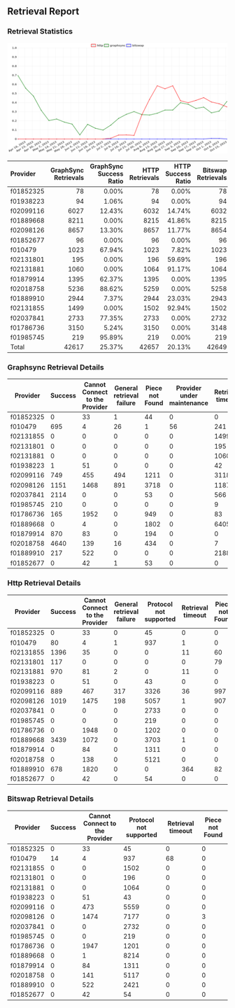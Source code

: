 ## Retrieval Report
### Retrieval Statistics
<img src="https://raw.githubusercontent.com/data-preservation-programs/filplus-checker-assets/main/filecoin-project/filecoin-plus-large-datasets/issues/923/1697433306840.png"/>

| Provider  | GraphSync Retrievals | GraphSync Success Ratio | HTTP Retrievals | HTTP Success Ratio | Bitswap Retrievals | Bitswap Success Ratio |
| :-------- | -------------------: | ----------------------: | --------------: | -----------------: | -----------------: | --------------------: |
| f01852325 |                   78 |                   0.00% |              78 |              0.00% |                 78 |                 0.00% |
| f01938223 |                   94 |                   1.06% |              94 |              0.00% |                 94 |                 0.00% |
| f02099116 |                 6027 |                  12.43% |            6032 |             14.74% |               6032 |                 0.00% |
| f01889668 |                 8211 |                   0.00% |            8215 |             41.86% |               8215 |                 0.00% |
| f02098126 |                 8657 |                  13.30% |            8657 |             11.77% |               8654 |                 0.00% |
| f01852677 |                   96 |                   0.00% |              96 |              0.00% |                 96 |                 0.00% |
| f010479   |                 1023 |                  67.94% |            1023 |              7.82% |               1023 |                 1.37% |
| f02131801 |                  195 |                   0.00% |             196 |             59.69% |                196 |                 0.00% |
| f02131881 |                 1060 |                   0.00% |            1064 |             91.17% |               1064 |                 0.00% |
| f01879914 |                 1395 |                  62.37% |            1395 |              0.00% |               1395 |                 0.00% |
| f02018758 |                 5236 |                  88.62% |            5259 |              0.00% |               5258 |                 0.00% |
| f01889910 |                 2944 |                   7.37% |            2944 |             23.03% |               2943 |                 0.00% |
| f02131855 |                 1499 |                   0.00% |            1502 |             92.94% |               1502 |                 0.00% |
| f02037841 |                 2733 |                  77.35% |            2733 |              0.00% |               2732 |                 0.00% |
| f01786736 |                 3150 |                   5.24% |            3150 |              0.00% |               3148 |                 0.00% |
| f01985745 |                  219 |                  95.89% |             219 |              0.00% |                219 |                 0.00% |
| Total     |                42617 |                  25.37% |           42657 |             20.13% |              42649 |                 0.03% |

### Graphsync Retrieval Details
| Provider  | Success | Cannot Connect to the Provider | General retrieval failure | Piece not Found | Provider under maintenance | Retrieval timeout | Unconfirmed block transfer | Retrieval rejected |
| --------- | ------- | ------------------------------ | ------------------------- | --------------- | -------------------------- | ----------------- | -------------------------- | ------------------ |
| f01852325 | 0       | 33                             | 1                         | 44              | 0                          | 0                 | 0                          | 0                  |
| f010479   | 695     | 4                              | 26                        | 1               | 56                         | 241               | 0                          | 0                  |
| f02131855 | 0       | 0                              | 0                         | 0               | 0                          | 1499              | 0                          | 0                  |
| f02131801 | 0       | 0                              | 0                         | 0               | 0                          | 195               | 0                          | 0                  |
| f02131881 | 0       | 0                              | 0                         | 0               | 0                          | 1060              | 0                          | 0                  |
| f01938223 | 1       | 51                             | 0                         | 0               | 0                          | 42                | 0                          | 0                  |
| f02099116 | 749     | 455                            | 494                       | 1211            | 0                          | 3118              | 0                          | 0                  |
| f02098126 | 1151    | 1468                           | 891                       | 3718            | 0                          | 1187              | 242                        | 0                  |
| f02037841 | 2114    | 0                              | 0                         | 53              | 0                          | 566               | 0                          | 0                  |
| f01985745 | 210     | 0                              | 0                         | 0               | 0                          | 9                 | 0                          | 0                  |
| f01786736 | 165     | 1952                           | 0                         | 949             | 0                          | 83                | 1                          | 0                  |
| f01889668 | 0       | 4                              | 0                         | 1802            | 0                          | 6405              | 0                          | 0                  |
| f01879914 | 870     | 83                             | 0                         | 194             | 0                          | 0                 | 0                          | 248                |
| f02018758 | 4640    | 139                            | 16                        | 434             | 0                          | 7                 | 0                          | 0                  |
| f01889910 | 217     | 522                            | 0                         | 0               | 0                          | 2188              | 0                          | 17                 |
| f01852677 | 0       | 42                             | 1                         | 53              | 0                          | 0                 | 0                          | 0                  |

### Http Retrieval Details
| Provider  | Success | Cannot Connect to the Provider | General retrieval failure | Protocol not supported | Retrieval timeout | Piece not Found |
| --------- | ------- | ------------------------------ | ------------------------- | ---------------------- | ----------------- | --------------- |
| f01852325 | 0       | 33                             | 0                         | 45                     | 0                 | 0               |
| f010479   | 80      | 4                              | 1                         | 937                    | 1                 | 0               |
| f02131855 | 1396    | 35                             | 0                         | 0                      | 11                | 60              |
| f02131801 | 117     | 0                              | 0                         | 0                      | 0                 | 79              |
| f02131881 | 970     | 81                             | 2                         | 0                      | 11                | 0               |
| f01938223 | 0       | 51                             | 0                         | 43                     | 0                 | 0               |
| f02099116 | 889     | 467                            | 317                       | 3326                   | 36                | 997             |
| f02098126 | 1019    | 1475                           | 198                       | 5057                   | 1                 | 907             |
| f02037841 | 0       | 0                              | 0                         | 2733                   | 0                 | 0               |
| f01985745 | 0       | 0                              | 0                         | 219                    | 0                 | 0               |
| f01786736 | 0       | 1948                           | 0                         | 1202                   | 0                 | 0               |
| f01889668 | 3439    | 1072                           | 0                         | 3703                   | 1                 | 0               |
| f01879914 | 0       | 84                             | 0                         | 1311                   | 0                 | 0               |
| f02018758 | 0       | 138                            | 0                         | 5121                   | 0                 | 0               |
| f01889910 | 678     | 1820                           | 0                         | 0                      | 364               | 82              |
| f01852677 | 0       | 42                             | 0                         | 54                     | 0                 | 0               |

### Bitswap Retrieval Details
| Provider  | Success | Cannot Connect to the Provider | Protocol not supported | Retrieval timeout | Piece not Found |
| --------- | ------- | ------------------------------ | ---------------------- | ----------------- | --------------- |
| f01852325 | 0       | 33                             | 45                     | 0                 | 0               |
| f010479   | 14      | 4                              | 937                    | 68                | 0               |
| f02131855 | 0       | 0                              | 1502                   | 0                 | 0               |
| f02131801 | 0       | 0                              | 196                    | 0                 | 0               |
| f02131881 | 0       | 0                              | 1064                   | 0                 | 0               |
| f01938223 | 0       | 51                             | 43                     | 0                 | 0               |
| f02099116 | 0       | 473                            | 5559                   | 0                 | 0               |
| f02098126 | 0       | 1474                           | 7177                   | 0                 | 3               |
| f02037841 | 0       | 0                              | 2732                   | 0                 | 0               |
| f01985745 | 0       | 0                              | 219                    | 0                 | 0               |
| f01786736 | 0       | 1947                           | 1201                   | 0                 | 0               |
| f01889668 | 0       | 1                              | 8214                   | 0                 | 0               |
| f01879914 | 0       | 84                             | 1311                   | 0                 | 0               |
| f02018758 | 0       | 141                            | 5117                   | 0                 | 0               |
| f01889910 | 0       | 522                            | 2421                   | 0                 | 0               |
| f01852677 | 0       | 42                             | 54                     | 0                 | 0               |
